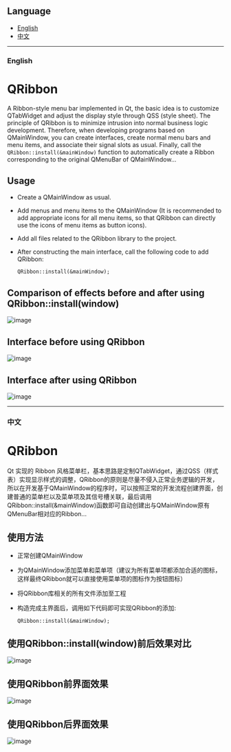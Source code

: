 ## Language

- [English](#english)
- [中文](#中文)

---

### English

# QRibbon

A Ribbon-style menu bar implemented in Qt, the basic idea is to customize QTabWidget and adjust the display style through QSS (style sheet). The principle of QRibbon is to minimize intrusion into normal business logic development. Therefore, when developing programs based on QMainWindow, you can create interfaces, create normal menu bars and menu items, and associate their signal slots as usual. Finally, call the `QRibbon::install(&mainWindow)` function to automatically create a Ribbon corresponding to the original QMenuBar of QMainWindow...

## Usage
* Create a QMainWindow as usual.
* Add menus and menu items to the QMainWindow (It is recommended to add appropriate icons for all menu items, so that QRibbon can directly use the icons of menu items as button icons).
* Add all files related to the QRibbon library to the project.
* After constructing the main interface, call the following code to add QRibbon:

    ```QRibbon::install(&mainWindow);```

## Comparison of effects before and after using QRibbon::install(window)
![image](https://github.com/gnibuoz/QRibbon/blob/master/images/QRibbon.gif)

## Interface before using QRibbon
![image](https://github.com/gnibuoz/QRibbon/blob/master/images/%E4%BD%BF%E7%94%A8QRibbon%E5%89%8D.png)

## Interface after using QRibbon
![image](https://github.com/gnibuoz/QRibbon/blob/master/images/Qt-Ribbon.gif)

---

### 中文
# QRibbon
Qt 实现的 Ribbon 风格菜单栏，基本思路是定制QTabWidget，通过QSS（样式表）实现显示样式的调整，QRibbon的原则是尽量不侵入正常业务逻辑的开发，所以在开发基于QMainWindow的程序时，可以按照正常的开发流程创建界面，创建普通的菜单栏以及菜单项及其信号槽关联，最后调用QRibbon::install(&amp;mainWindow)函数即可自动创建出与QMainWindow原有QMenuBar相对应的Ribbon...

## 使用方法
* 正常创建QMainWindow
* 为QMainWindow添加菜单和菜单项（建议为所有菜单项都添加合适的图标，这样最终QRibbon就可以直接使用菜单项的图标作为按钮图标）
* 将QRibbon库相关的所有文件添加至工程
* 构造完成主界面后，调用如下代码即可实现QRibbon的添加:  

    ```QRibbon::install(&mainWindow);```

## 使用QRibbon::install(window)前后效果对比
![image](https://github.com/gnibuoz/QRibbon/blob/master/images/QRibbon.gif)

## 使用QRibbon前界面效果
![image](https://github.com/gnibuoz/QRibbon/blob/master/images/%E4%BD%BF%E7%94%A8QRibbon%E5%89%8D.png)

## 使用QRibbon后界面效果
![image](https://github.com/gnibuoz/QRibbon/blob/master/images/Qt-Ribbon.gif)
